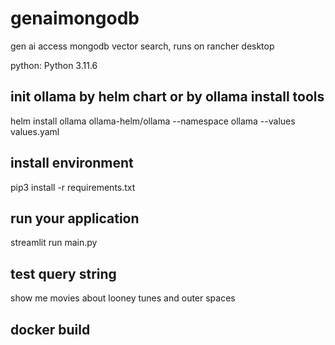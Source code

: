 # genaimongodb
gen ai access mongodb vector search, runs on rancher desktop

python: Python 3.11.6

## init ollama by helm chart or by ollama install tools
helm install ollama ollama-helm/ollama --namespace ollama --values values.yaml

## install environment
pip3 install -r requirements.txt

## run your application
streamlit run main.py


## test query string
show me movies about looney tunes and outer spaces

## docker build

